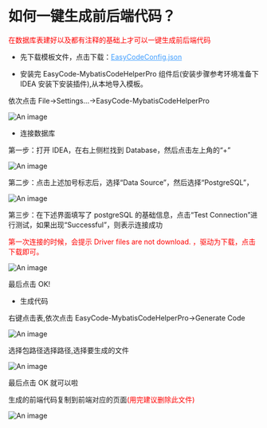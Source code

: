 # 如何一键生成前后端代码？

<font style="color:red"> 在数据库表建好以及都有注释的基础上才可以一键生成前后端代码</font>

- 先下载模板文件，点击下载：<a href="/vuecomp/direct/EasyCodeConfig.json" download="EasyCodeConfig.json" style="color: #409eff ">EasyCodeConfig.json</a>

- 安装完 EasyCode-MybatisCodeHelperPro 组件后(安装步骤参考环境准备下 IDEA 安装下安装插件),从本地导入模板。

依次点击 File->Settings...->EasyCode-MybatisCodeHelperPro

![An image](/vuecomp/guideImg/createCode.png)

- 连接数据库

第一步：打开 IDEA，在右上侧栏找到 Database，然后点击左上角的“+”

![An image](/vuecomp/guideImg/createCode1.png)

第二步：点击上述加号标志后，选择“Data Source”，然后选择“PostgreSQL”，

![An image](/vuecomp/guideImg/createCode2.png)

第三步：在下述界面填写了 postgreSQL 的基础信息，点击“Test Connection”进行测试，如果出现“Successful”，则表示连接成功

<font style="color:red">第一次连接的时候，会提示 Driver files are not download. ，驱动为下载，点击下载即可。</font>

![An image](/vuecomp/guideImg/createCode3.png)

最后点击 OK!

- 生成代码

右键点击表,依次点击 EasyCode-MybatisCodeHelperPro->Generate Code

![An image](/vuecomp/guideImg/createCode4.png)

选择包路径选择路径,选择要生成的文件

![An image](/vuecomp/guideImg/createCode5.png)

最后点击 OK 就可以啦

生成的前端代码复制到前端对应的页面<font style="color:red">(用完建议删除此文件)</font>

![An image](/vuecomp/guideImg/createCode6.png)

